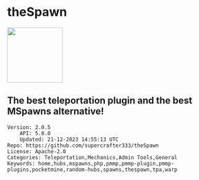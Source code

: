 # theSpawn
<img src="https://raw.githubusercontent.com/supercrafter333/theSpawn/7b746a7e111d7a0aaa8884b5207a20ed382ffaf0/icon.png" width="128" height="128" />

## The best teleportation plugin and the best MSpawns alternative!
```properties
Version: 2.0.5
    API: 5.0.0
    Updated: 21-12-2023 14:55:13 UTC
Repo: https://github.com/supercrafter333/theSpawn
License: Apache-2.0
Categories: Teleportation,Mechanics,Admin Tools,General
Keywords: home,hubs,mspawns,php,pmmp,pmmp-plugin,pmmp-plugins,pocketmine,random-hubs,spawns,thespawn,tpa,warp
```